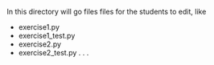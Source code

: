 
In this directory will go files files for the students to edit, like 

- exercise1.py
- exercise1_test.py
- exercise2.py
- exercise2_test.py
.
.
.


